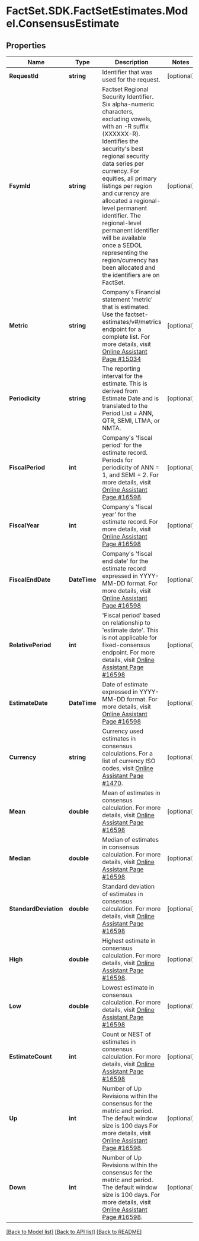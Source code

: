 # FactSet.SDK.FactSetEstimates.Model.ConsensusEstimate

## Properties

Name | Type | Description | Notes
------------ | ------------- | ------------- | -------------
**RequestId** | **string** | Identifier that was used for the request. | [optional] 
**FsymId** | **string** | Factset Regional Security Identifier. Six alpha-numeric characters, excluding vowels, with an -R suffix (XXXXXX-R). Identifies the security&#39;s best regional security data series per currency. For equities, all primary listings per region and currency are allocated a regional-level permanent identifier. The regional-level permanent identifier will be available once a SEDOL representing the region/currency has been allocated and the identifiers are on FactSet. | [optional] 
**Metric** | **string** | Company&#39;s Financial statement &#39;metric&#39; that is estimated. Use the factset-estimates/v#/metrics endpoint for a complete list. For more details, visit [Online Assistant Page #15034](https://oa.apps.factset.com/pages/15034) | [optional] 
**Periodicity** | **string** | The reporting interval for the estimate. This is derived from Estimate Date and is translated to the Period List &#x3D; ANN, QTR, SEMI, LTMA, or NMTA. | [optional] 
**FiscalPeriod** | **int** | Company&#39;s &#39;fiscal period&#39; for the estimate record. Periods for periodicity of ANN &#x3D; 1, and SEMI &#x3D; 2. For more details, visit [Online Assistant Page #16598](https://oa.apps.factset.com/pages/16598). | [optional] 
**FiscalYear** | **int** | Company&#39;s &#39;fiscal year&#39; for the estimate record. For more details, visit [Online Assistant Page #16598](https://oa.apps.factset.com/pages/16598) | [optional] 
**FiscalEndDate** | **DateTime** | Company&#39;s &#39;fiscal end date&#39; for the estimate record expressed in YYYY-MM-DD format. For more details, visit [Online Assistant Page #16598](https://oa.apps.factset.com/pages/16598) | [optional] 
**RelativePeriod** | **int** | &#39;Fiscal period&#39; based on relationship to &#39;estimate date&#39;. This is not applicable for fixed-consensus endpoint. For more details, visit [Online Assistant Page #16598](https://oa.apps.factset.com/pages/16598) | [optional] 
**EstimateDate** | **DateTime** | Date of estimate expressed in YYYY-MM-DD format. For more details, visit [Online Assistant Page #16598](https://oa.apps.factset.com/pages/16598) | [optional] 
**Currency** | **string** | Currency used estimates in consensus calculations. For a list of currency ISO codes, visit [Online Assistant Page #1470](https://oa.apps.factset.com/pages/1470). | [optional] 
**Mean** | **double** | Mean of estimates in consensus calculation. For more details, visit [Online Assistant Page #16598](https://oa.apps.factset.com/pages/16114) | [optional] 
**Median** | **double** | Median of estimates in consensus calculation. For more details, visit [Online Assistant Page #16598](https://oa.apps.factset.com/pages/16114) | [optional] 
**StandardDeviation** | **double** | Standard deviation of estimates in consensus calculation. For more details, visit [Online Assistant Page #16598](https://oa.apps.factset.com/pages/16114) | [optional] 
**High** | **double** | Highest estimate in consensus calculation. For more details, visit [Online Assistant Page #16598](https://oa.apps.factset.com/pages/16114). | [optional] 
**Low** | **double** | Lowest estimate in consensus calculation. For more details, visit [Online Assistant Page #16598](https://oa.apps.factset.com/pages/16114) | [optional] 
**EstimateCount** | **int** | Count or NEST of estimates in consensus calculation. For more details, visit [Online Assistant Page #16598](https://oa.apps.factset.com/pages/16114) | [optional] 
**Up** | **int** | Number of Up Revisions within the consensus for the metric and period. The default window size is 100 days For more details, visit [Online Assistant Page #16598](https://oa.apps.factset.com/pages/16114). | [optional] 
**Down** | **int** | Number of Up Revisions within the consensus for the metric and period. The default window size is 100 days. For more details, visit [Online Assistant Page #16598](https://oa.apps.factset.com/pages/16114). | [optional] 

[[Back to Model list]](../README.md#documentation-for-models) [[Back to API list]](../README.md#documentation-for-api-endpoints) [[Back to README]](../README.md)


